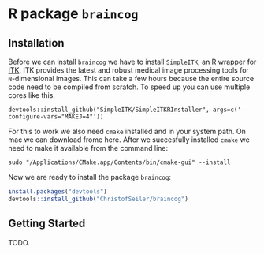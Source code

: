 # R package `braincog`

## Installation

Before we can install `braincog` we have to install `SimpleITK`, an R wrapper for [ITK](https://itk.org/). ITK provides the latest and robust medical image processing tools for `N`-dimensional images. This can take a few hours because the entire source code need to be compiled from scratch. To speed up you can use multiple cores like this: 

```
devtools::install_github("SimpleITK/SimpleITKRInstaller", args=c('--configure-vars="MAKEJ=4"'))
```

For this to work we also need `cmake` installed and in your system path. On mac we can download frome here. After we succesfully installed `cmake` we need to make it available from the command line:

```
sudo "/Applications/CMake.app/Contents/bin/cmake-gui" --install
```

Now we are ready to install the package `braincog`:

``` r
install.packages("devtools")
devtools::install_github("ChristofSeiler/braincog")
```

## Getting Started

TODO.
